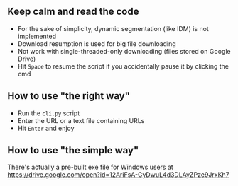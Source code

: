 ## Keep calm and read the code
+ For the sake of simplicity, dynamic segmentation (like IDM) is not implemented
+ Download resumption is used for big file downloading
+ Not work with single-threaded-only downloading (files stored on Google Drive)
+ Hit `Space` to resume the script if you accidentally pause it by clicking the cmd

## How to use "the right way"
+ Run the `cli.py` script
+ Enter the URL or a text file containing URLs
+ Hit `Enter` and enjoy

## How to use "the simple way"
There's actually a pre-built exe file for Windows users at 
https://drive.google.com/open?id=12AriFsA-CyDwuL4d3DLAyZPze9JrxKh7